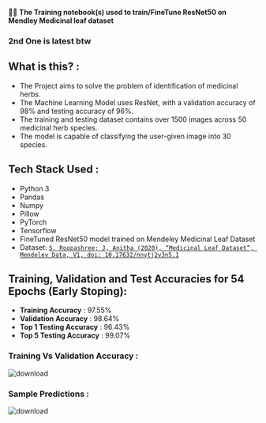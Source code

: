 🙋‍♂️ **The Training notebook(s) used to train/FineTune ResNet50 on Mendley Medicinal leaf dataset** 
### 2nd One is latest btw
## What is this? :
- The Project aims to solve the problem of identification of medicinal herbs.
- The Machine Learning Model uses ResNet, with a validation accuracy of 98% and testing accuracy of 96%.
- The training and testing dataset contains over 1500 images across 50 medicinal herb species.
- The model is capable of classifying the user-given image into 30 species.

## Tech Stack Used :
  * Python 3
  * Pandas
  * Numpy
  * Pillow
  * PyTorch
  * Tensorflow
  * FineTuned ResNet50 model trained on Mendeley Medicinal Leaf Dataset
  * Dataset:
        <a href = "https://data.mendeley.com/datasets/nnytj2v3n5/1">
                  ```
                  S, Roopashree; J, Anitha (2020),
                  “Medicinal Leaf Dataset”,
                  Mendeley Data, V1, doi: 10.17632/nnytj2v3n5.1
                  ```     
        </a>

## Training, Validation and Test Accuracies for 54 Epochs (Early Stoping):
  - **Training Accuracy** : 97.55%
  - **Validation Accuracy** : 98.64%
  - **Top 1 Testing Accuracy** : 96.43%
  - **Top 5 Testing Accuracy** : 99.07%
  
### Training Vs Validation Accuracy :
  ![download](https://github.com/AusafMo/NoteBook-Medicinal-Herb-Model-ResNet/assets/75237046/7ed54432-6b9b-4682-a163-cc974b70a434)

### Sample Predictions :
  ![download](https://github.com/AusafMo/NoteBook-Medicinal-Herb-Model-ResNet/assets/75237046/26662297-7d08-47e5-8018-0d74d926ca42)


